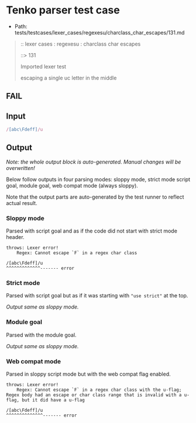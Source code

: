 # Tenko parser test case

- Path: tests/testcases/lexer_cases/regexesu/charclass_char_escapes/131.md

> :: lexer cases : regexesu : charclass char escapes
>
> ::> 131
>
> Imported lexer test
>
> escaping a single uc letter in the middle

## FAIL

## Input

`````js
/[abc\Fdeff]/u
`````

## Output

_Note: the whole output block is auto-generated. Manual changes will be overwritten!_

Below follow outputs in four parsing modes: sloppy mode, strict mode script goal, module goal, web compat mode (always sloppy).

Note that the output parts are auto-generated by the test runner to reflect actual result.

### Sloppy mode

Parsed with script goal and as if the code did not start with strict mode header.

`````
throws: Lexer error!
    Regex: Cannot escape `F` in a regex char class

/[abc\Fdeff]/u
^^^^^^^^^^^^^------- error
`````

### Strict mode

Parsed with script goal but as if it was starting with `"use strict"` at the top.

_Output same as sloppy mode._

### Module goal

Parsed with the module goal.

_Output same as sloppy mode._

### Web compat mode

Parsed in sloppy script mode but with the web compat flag enabled.

`````
throws: Lexer error!
    Regex: Cannot escape `F` in a regex char class with the u-flag; Regex body had an escape or char class range that is invalid with a u-flag, but it did have a u-flag

/[abc\Fdeff]/u
^^^^^^^^^^^^^^------- error
`````

